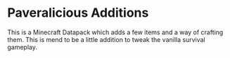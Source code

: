# Paveralicious Additions
This is a Minecraft Datapack which adds a few items and a way of crafting them. This is mend to be a little addition to tweak the vanilla survival gameplay.
